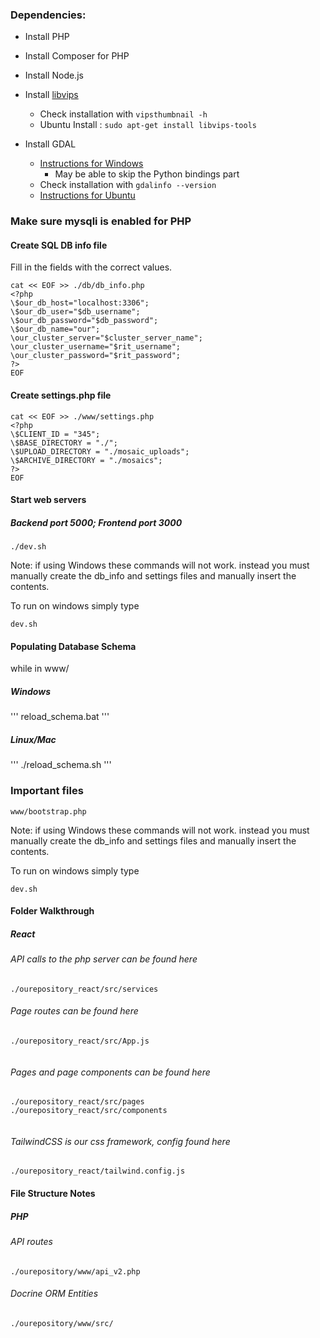 ### Dependencies:
- Install PHP
- Install Composer for PHP
- Install Node.js
- Install [libvips](https://libvips.github.io/libvips/install.html)
    - Check installation with `vipsthumbnail -h`
    - Ubuntu Install : ```sudo apt-get install libvips-tools```

- Install GDAL
    - [Instructions for Windows](https://sandbox.idre.ucla.edu/sandbox/tutorials/installing-gdal-for-windows)
        - May be able to skip the Python bindings part
    - Check installation with `gdalinfo --version`
    - [Instructions for Ubuntu](https://mothergeo-py.readthedocs.io/en/latest/development/how-to/gdal-ubuntu-pkg.html)

### Make sure mysqli is enabled for PHP

#### Create SQL DB info file

Fill in the fields with the correct values.

```
cat << EOF >> ./db/db_info.php
<?php
\$our_db_host="localhost:3306";
\$our_db_user="$db_username";
\$our_db_password="$db_password";
\$our_db_name="our";
\our_cluster_server="$cluster_server_name";
\our_cluster_username="$rit_username";
\our_cluster_password="$rit_password";
?>
EOF
```


#### Create settings.php  file
```
cat << EOF >> ./www/settings.php
<?php
\$CLIENT_ID = "345";
\$BASE_DIRECTORY = "./"; 
\$UPLOAD_DIRECTORY = "./mosaic_uploads";
\$ARCHIVE_DIRECTORY = "./mosaics";
?>
EOF
```

#### Start web servers 
##### Backend port 5000; Frontend port 3000 

```
./dev.sh

```

Note: if using Windows these commands will not work. instead you must manually create the db_info and settings files and manually insert the contents.

To run on windows simply type 

```
dev.sh

```


#### Populating Database Schema
while in www/
##### Windows
'''
reload_schema.bat
'''
##### Linux/Mac
'''
./reload_schema.sh
'''

### Important files

```
www/bootstrap.php
```

Note: if using Windows these commands will not work. instead you must manually create the db_info and settings files and manually insert the contents.

To run on windows simply type 

```
dev.sh
```
#### Folder Walkthrough
##### React

###### API calls to the php server can be found here
```
./ourepository_react/src/services

```

###### Page routes can be found here
```
./ourepository_react/src/App.js


```

###### Pages and page components can be found here
```
./ourepository_react/src/pages
./ourepository_react/src/components


```


###### TailwindCSS is our css framework, config found here
```
./ourepository_react/tailwind.config.js

```


#### File Structure Notes
##### PHP

###### API routes 
```
./ourepository/www/api_v2.php

```

###### Docrine ORM Entities
```
./ourepository/www/src/

```



